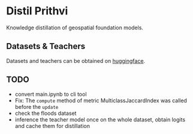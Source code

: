 # Distil Prithvi

Knowledge distillation of geospatial foundation models.

## Datasets & Teachers
Datasets and teachers can be obtained on [huggingface](https://huggingface.co/collections/KozaMateusz/distil-prithvi-680ca48149d5d8a9ad3d25e3).

## TODO
* convert main.ipynb to cli tool
* Fix: The ``compute`` method of metric MulticlassJaccardIndex was called before the ``update``
* check the floods dataset
* inference the teacher model once on the whole dataset, obtain logits and cache them for distillation